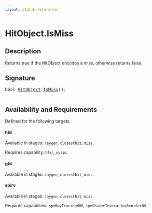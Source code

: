 ```yaml
---
layout: stdlib-reference
---
```


# HitObject\.IsMiss

## Description

Returns true if the HitObject encodes a miss, otherwise returns false.




## Signature 

<pre>
bool <a href="/stdlib-reference/types/HitObject/index" class="code_type">HitObject</a>.<a href="/stdlib-reference/types/HitObject/IsMiss">IsMiss</a>();

</pre>

## Availability and Requirements

Defined for the following targets:

#### hlsl
Available in stages: `raygen`, `closesthit`, `miss`.

Requires capability: `hlsl_nvapi`.
#### glsl
Available in stages: `raygen`, `closesthit`, `miss`.

#### spirv
Available in stages: `raygen`, `closesthit`, `miss`.

Requires capabilities: `spvRayTracingKHR`, `spvShaderInvocationReorderNV`.



